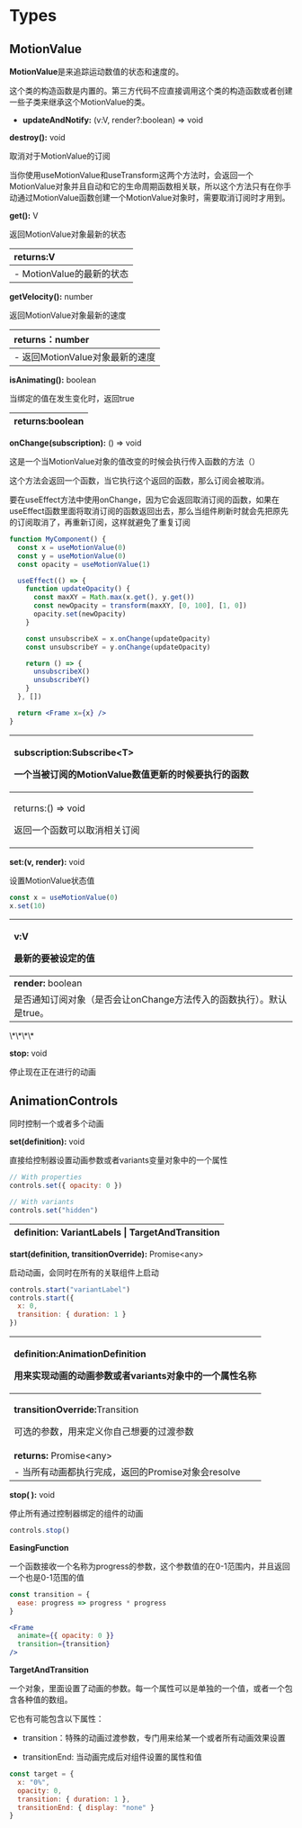 # Types

## MotionValue

**MotionValue**是来追踪运动数值的状态和速度的。

这个类的构造函数是内置的。第三方代码不应直接调用这个类的构造函数或者创建一些子类来继承这个MotionValue的类。

 - **updateAndNotify:** \(v:V, render?:boolean\) =&gt; void



**destroy\(\):** void

取消对于MotionValue的订阅

当你使用useMotionValue和useTransform这两个方法时，会返回一个MotionValue对象并且自动和它的生命周期函数相关联，所以这个方法只有在你手动通过MotionValue函数创建一个MotionValue对象时，需要取消订阅时才用到。



**get\(\):** V

返回MotionValue对象最新的状态

| returns:V |
| :--- |
|  - MotionValue的最新的状态 |

  
**getVelocity\(\):** number

返回MotionValue对象最新的速度

| returns：number |
| :--- |
|  - 返回MotionValue对象最新的速度 |



**isAnimating\(\):** boolean

当绑定的值在发生变化时，返回true

| returns:boolean |
| :--- |




**onChange\(subscription\):** \(\) =&gt; void

这是一个当MotionValue对象的值改变的时候会执行传入函数的方法（）

这个方法会返回一个函数，当它执行这个返回的函数，那么订阅会被取消。

要在useEffect方法中使用onChange，因为它会返回取消订阅的函数，如果在useEffect函数里面将取消订阅的函数返回出去，那么当组件刷新时就会先把原先的订阅取消了，再重新订阅，这样就避免了重复订阅

```jsx
function MyComponent() {
  const x = useMotionValue(0)
  const y = useMotionValue(0)
  const opacity = useMotionValue(1)

  useEffect(() => {
    function updateOpacity() {
      const maxXY = Math.max(x.get(), y.get())
      const newOpacity = transform(maxXY, [0, 100], [1, 0])
      opacity.set(newOpacity)
    }

    const unsubscribeX = x.onChange(updateOpacity)
    const unsubscribeY = y.onChange(updateOpacity)

    return () => {
      unsubscribeX()
      unsubscribeY()
    }
  }, [])

  return <Frame x={x} />
}
```

<table>
  <thead>
    <tr>
      <th style="text-align:left">
        <p>subscription:Subscribe&lt;T&gt;</p>
        <p>&#x4E00;&#x4E2A;&#x5F53;&#x88AB;&#x8BA2;&#x9605;&#x7684;MotionValue&#x6570;&#x503C;&#x66F4;&#x65B0;&#x7684;&#x65F6;&#x5019;&#x8981;&#x6267;&#x884C;&#x7684;&#x51FD;&#x6570;</p>
      </th>
    </tr>
  </thead>
  <tbody>
    <tr>
      <td style="text-align:left">
        <p>returns:() =&gt; void</p>
        <p>&#x8FD4;&#x56DE;&#x4E00;&#x4E2A;&#x51FD;&#x6570;&#x53EF;&#x4EE5;&#x53D6;&#x6D88;&#x76F8;&#x5173;&#x8BA2;&#x9605;</p>
      </td>
    </tr>
  </tbody>
</table>

**set:\(v, render\):** void

设置MotionValue状态值

```jsx
const x = useMotionValue(0)
x.set(10)
```

<table>
  <thead>
    <tr>
      <th style="text-align:left">
        <p>v:V</p>
        <p>&#x6700;&#x65B0;&#x7684;&#x8981;&#x88AB;&#x8BBE;&#x5B9A;&#x7684;&#x503C;</p>
      </th>
    </tr>
  </thead>
  <tbody>
    <tr>
      <td style="text-align:left"><b>render: </b>boolean</td>
    </tr>
    <tr>
      <td style="text-align:left">&#x662F;&#x5426;&#x901A;&#x77E5;&#x8BA2;&#x9605;&#x5BF9;&#x8C61;&#xFF08;&#x662F;&#x5426;&#x4F1A;&#x8BA9;onChange&#x65B9;&#x6CD5;&#x4F20;&#x5165;&#x7684;&#x51FD;&#x6570;&#x6267;&#x884C;&#xFF09;&#x3002;&#x9ED8;&#x8BA4;&#x662F;true&#x3002;</td>
    </tr>
  </tbody>
</table>\*\*\*\*

**stop:** void

停止现在正在进行的动画

## AnimationControls

同时控制一个或者多个动画



**set\(definition\):** void

直接给控制器设置动画参数或者variants变量对象中的一个属性

```jsx
// With properties
controls.set({ opacity: 0 })

// With variants
controls.set("hidden")
```

| definition: VariantLabels \| TargetAndTransition |
| :--- |




**start\(definition, transitionOverride\):** Promise&lt;any&gt;

启动动画，会同时在所有的关联组件上启动

```jsx
controls.start("variantLabel")
controls.start({
  x: 0,
  transition: { duration: 1 }
})
```

<table>
  <thead>
    <tr>
      <th style="text-align:left">
        <p>definition:AnimationDefinition</p>
        <p>&#x7528;&#x6765;&#x5B9E;&#x73B0;&#x52A8;&#x753B;&#x7684;&#x52A8;&#x753B;&#x53C2;&#x6570;&#x6216;&#x8005;variants&#x5BF9;&#x8C61;&#x4E2D;&#x7684;&#x4E00;&#x4E2A;&#x5C5E;&#x6027;&#x540D;&#x79F0;</p>
      </th>
    </tr>
  </thead>
  <tbody>
    <tr>
      <td style="text-align:left">
        <p><b>transitionOverride:</b>Transition</p>
        <p>&#x53EF;&#x9009;&#x7684;&#x53C2;&#x6570;&#xFF0C;&#x7528;&#x6765;&#x5B9A;&#x4E49;&#x4F60;&#x81EA;&#x5DF1;&#x60F3;&#x8981;&#x7684;&#x8FC7;&#x6E21;&#x53C2;&#x6570;</p>
      </td>
    </tr>
    <tr>
      <td style="text-align:left"><b>returns:</b> Promise&lt;any&gt;</td>
    </tr>
    <tr>
      <td style="text-align:left">- &#x5F53;&#x6240;&#x6709;&#x52A8;&#x753B;&#x90FD;&#x6267;&#x884C;&#x5B8C;&#x6210;&#xFF0C;&#x8FD4;&#x56DE;&#x7684;Promise&#x5BF9;&#x8C61;&#x4F1A;resolve</td>
    </tr>
  </tbody>
</table>

**stop\( \):** void

停止所有通过控制器绑定的组件的动画

```jsx
controls.stop()
```



**EasingFunction**

一个函数接收一个名称为progress的参数，这个参数值的在0-1范围内，并且返回一个也是0-1范围的值

```jsx
const transition = {
  ease: progress => progress * progress
}

<Frame
  animate={{ opacity: 0 }}
  transition={transition}
/>
```



**TargetAndTransition**

一个对象，里面设置了动画的参数。每一个属性可以是单独的一个值，或者一个包含各种值的数组。

它也有可能包含以下属性：

 - transition：特殊的动画过渡参数，专门用来给某一个或者所有动画效果设置

 - transitionEnd: 当动画完成后对组件设置的属性和值

```jsx
const target = {
  x: "0%",
  opacity: 0,
  transition: { duration: 1 },
  transitionEnd: { display: "none" }
}
```







